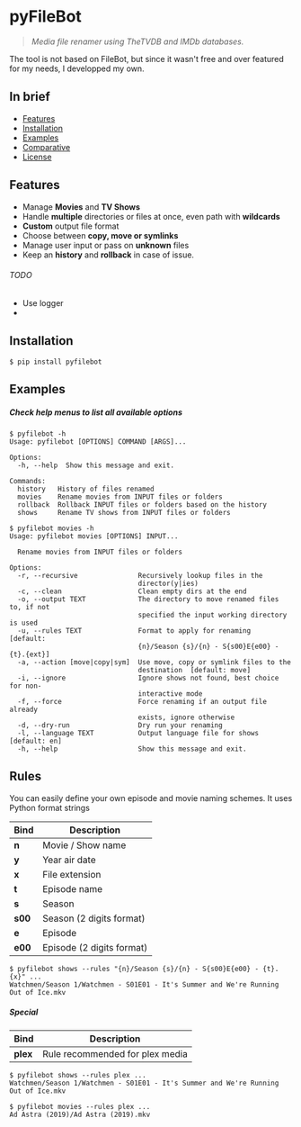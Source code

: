 # pyFileBot

> *Media file renamer using TheTVDB and IMDb databases.*


The tool is not based on  FileBot, but since it wasn't free and over featured for my needs, I developped my own. 


## In brief

- [Features](#features)
- [Installation](#installation)
- [Examples](#examples)
- [Comparative](#comparative)
- [License](#license)



## Features

- Manage **Movies** and **TV Shows**
- Handle **multiple** directories or files at once, even path with **wildcards**
- **Custom** output file format
- Choose between **copy, move or symlinks**
- Manage user input or pass on **unknown** files
- Keep an **history** and **rollback** in case of issue.

###### TODO

- Use logger
- 


## Installation

```text
$ pip install pyfilebot
```

## Examples

##### Check help menus to list all available options


```text
$ pyfilebot -h
Usage: pyfilebot [OPTIONS] COMMAND [ARGS]...

Options:
  -h, --help  Show this message and exit.

Commands:
  history   History of files renamed
  movies    Rename movies from INPUT files or folders
  rollback  Rollback INPUT files or folders based on the history
  shows     Rename TV shows from INPUT files or folders
```

```text
$ pyfilebot movies -h
Usage: pyfilebot movies [OPTIONS] INPUT...

  Rename movies from INPUT files or folders

Options:
  -r, --recursive               Recursively lookup files in the
                                director(y|ies)
  -c, --clean                   Clean empty dirs at the end
  -o, --output TEXT             The directory to move renamed files to, if not
                                specified the input working directory is used
  -u, --rules TEXT              Format to apply for renaming  [default:
                                {n}/Season {s}/{n} - S{s00}E{e00} - {t}.{ext}]
  -a, --action [move|copy|sym]  Use move, copy or symlink files to the
                                destination  [default: move]
  -i, --ignore                  Ignore shows not found, best choice for non-
                                interactive mode
  -f, --force                   Force renaming if an output file already
                                exists, ignore otherwise
  -d, --dry-run                 Dry run your renaming
  -l, --language TEXT           Output language file for shows  [default: en]
  -h, --help                    Show this message and exit.
```

## Rules

You can easily define your own episode and movie naming schemes. It uses Python format strings

| Bind  | Description  |
|-------|------------------|
| **n** | Movie / Show name |   
| **y** | Year air date |  
| **x** | File extension  |   
| **t** | Episode name |   
| **s** | Season  |   
| **s00** | Season (2 digits format)  |   
| **e** | Episode  |   
| **e00** | Episode (2 digits format)  |   


```text
$ pyfilebot shows --rules "{n}/Season {s}/{n} - S{s00}E{e00} - {t}.{x}" ...
Watchmen/Season 1/Watchmen - S01E01 - It's Summer and We're Running Out of Ice.mkv
```

##### Special

| Bind  | Description  |
|-------|------------------|
| **plex** | Rule recommended for plex media |   
```text
$ pyfilebot shows --rules plex ...
Watchmen/Season 1/Watchmen - S01E01 - It's Summer and We're Running Out of Ice.mkv

$ pyfilebot movies --rules plex ...
Ad Astra (2019)/Ad Astra (2019).mkv
```


